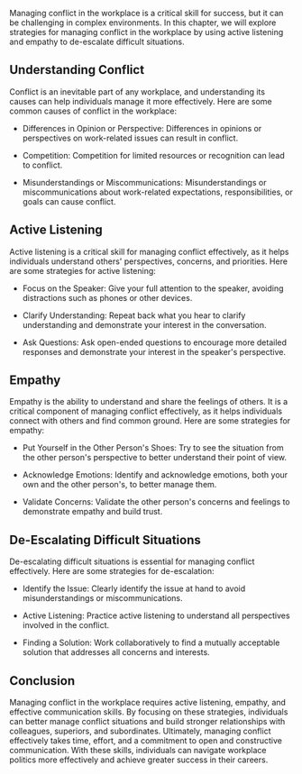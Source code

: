 
Managing conflict in the workplace is a critical skill for success, but it can be challenging in complex environments. In this chapter, we will explore strategies for managing conflict in the workplace by using active listening and empathy to de-escalate difficult situations.

Understanding Conflict
----------------------

Conflict is an inevitable part of any workplace, and understanding its causes can help individuals manage it more effectively. Here are some common causes of conflict in the workplace:

* Differences in Opinion or Perspective: Differences in opinions or perspectives on work-related issues can result in conflict.

* Competition: Competition for limited resources or recognition can lead to conflict.

* Misunderstandings or Miscommunications: Misunderstandings or miscommunications about work-related expectations, responsibilities, or goals can cause conflict.

Active Listening
----------------

Active listening is a critical skill for managing conflict effectively, as it helps individuals understand others' perspectives, concerns, and priorities. Here are some strategies for active listening:

* Focus on the Speaker: Give your full attention to the speaker, avoiding distractions such as phones or other devices.

* Clarify Understanding: Repeat back what you hear to clarify understanding and demonstrate your interest in the conversation.

* Ask Questions: Ask open-ended questions to encourage more detailed responses and demonstrate your interest in the speaker's perspective.

Empathy
-------

Empathy is the ability to understand and share the feelings of others. It is a critical component of managing conflict effectively, as it helps individuals connect with others and find common ground. Here are some strategies for empathy:

* Put Yourself in the Other Person's Shoes: Try to see the situation from the other person's perspective to better understand their point of view.

* Acknowledge Emotions: Identify and acknowledge emotions, both your own and the other person's, to better manage them.

* Validate Concerns: Validate the other person's concerns and feelings to demonstrate empathy and build trust.

De-Escalating Difficult Situations
----------------------------------

De-escalating difficult situations is essential for managing conflict effectively. Here are some strategies for de-escalation:

* Identify the Issue: Clearly identify the issue at hand to avoid misunderstandings or miscommunications.

* Active Listening: Practice active listening to understand all perspectives involved in the conflict.

* Finding a Solution: Work collaboratively to find a mutually acceptable solution that addresses all concerns and interests.

Conclusion
----------

Managing conflict in the workplace requires active listening, empathy, and effective communication skills. By focusing on these strategies, individuals can better manage conflict situations and build stronger relationships with colleagues, superiors, and subordinates. Ultimately, managing conflict effectively takes time, effort, and a commitment to open and constructive communication. With these skills, individuals can navigate workplace politics more effectively and achieve greater success in their careers.
